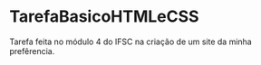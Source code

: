 # TarefaBasicoHTMLeCSS
Tarefa feita no módulo 4 do IFSC na criação de um site da minha prefêrencia.
